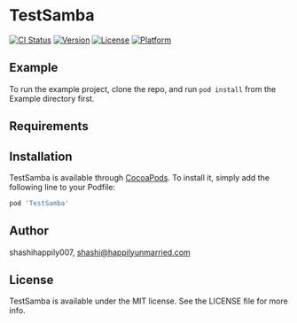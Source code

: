 # TestSamba

[![CI Status](http://img.shields.io/travis/shashihappily007/TestSamba.svg?style=flat)](https://travis-ci.org/shashihappily007/TestSamba)
[![Version](https://img.shields.io/cocoapods/v/TestSamba.svg?style=flat)](http://cocoapods.org/pods/TestSamba)
[![License](https://img.shields.io/cocoapods/l/TestSamba.svg?style=flat)](http://cocoapods.org/pods/TestSamba)
[![Platform](https://img.shields.io/cocoapods/p/TestSamba.svg?style=flat)](http://cocoapods.org/pods/TestSamba)

## Example

To run the example project, clone the repo, and run `pod install` from the Example directory first.

## Requirements

## Installation

TestSamba is available through [CocoaPods](http://cocoapods.org). To install
it, simply add the following line to your Podfile:

```ruby
pod 'TestSamba'
```

## Author

shashihappily007, shashi@happilyunmarried.com

## License

TestSamba is available under the MIT license. See the LICENSE file for more info.

